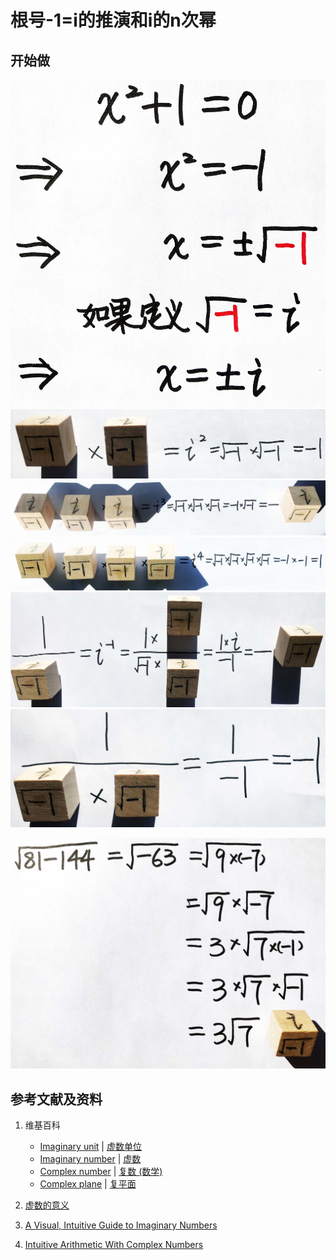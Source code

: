 # 根号-1=i的推演和i的n次幂

## 开始做

![](/images/复数分析/根号-1=i的推演和i的n次幂/1a1.jpg)
![](/images/复数分析/根号-1=i的推演和i的n次幂/1a2.jpg)
![](/images/复数分析/根号-1=i的推演和i的n次幂/1a3.jpg)
![](/images/复数分析/根号-1=i的推演和i的n次幂/1a4.jpg)
![](/images/复数分析/根号-1=i的推演和i的n次幂/1a5.jpg)
![](/images/复数分析/根号-1=i的推演和i的n次幂/1a6.jpg)

![](/images/复数分析/根号-1=i的推演和i的n次幂/2a1.jpg)

## 参考文献及资料

1. 维基百科
	- [Imaginary unit](https://en.wikipedia.org/wiki/Imaginary_unit) | [虚数单位](https://zh.wikipedia.org/wiki/%E8%99%9B%E6%95%B8%E5%96%AE%E4%BD%8D) 
	- [Imaginary number](https://en.wikipedia.org/wiki/Imaginary_number) | [虚数](https://zh.wikipedia.org/wiki/%E8%99%9A%E6%95%B0) 
	- [Complex number](https://en.wikipedia.org/wiki/Complex_number) | [复数 (数学)](https://zh.wikipedia.org/wiki/%E5%A4%8D%E6%95%B0_(%E6%95%B0%E5%AD%A6)) 
	- [Complex plane](https://en.wikipedia.org/wiki/Complex_plane) | [复平面](https://zh.wikipedia.org/wiki/%E5%A4%8D%E5%B9%B3%E9%9D%A2) 

2. [虚数的意义](https://ruanyifeng.com/blog/2012/09/imaginary_number.html)
3. [A Visual, Intuitive Guide to Imaginary Numbers](https://betterexplained.com/articles/a-visual-intuitive-guide-to-imaginary-numbers/)
4. [Intuitive Arithmetic With Complex Numbers](https://betterexplained.com/articles/intuitive-arithmetic-with-complex-numbers/)